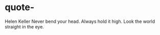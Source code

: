 # quote-
  Helen Keller                                                                                           Never bend your head. Always hold it high. Look the world straight in the eye.
